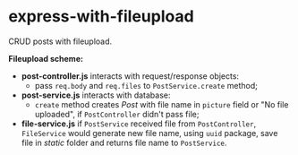 # express-with-fileupload

CRUD posts with fileupload.

**Fileupload scheme:**

- **post-controller.js** interacts with request/response objects:
  - pass `req.body` and `req.files` to `PostService.create` method;
- **post-service.js** interacts with database:
  - `create` method creates _Post_ with file name in `picture` field or "No file uploaded", if `PostController` didn't pass file;
- **file-service.js** if `PostService` received file from `PostController`, `FileService` would generate new file name, using `uuid` package, save file in _static_ folder and returns file name to `PostService`.
